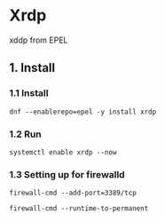# Xrdp
xddp from EPEL

## 1. Install

### 1.1 Install

    dnf --enablerepo=epel -y install xrdp
            
### 1.2 Run

    systemctl enable xrdp --now
    
### 1.3 Setting up for firewalld

    firewall-cmd --add-port=3389/tcp
    
    firewall-cmd --runtime-to-permanent
